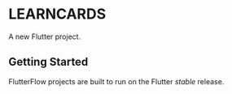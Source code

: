 # LEARNCARDS

A new Flutter project.

## Getting Started

FlutterFlow projects are built to run on the Flutter _stable_ release.
